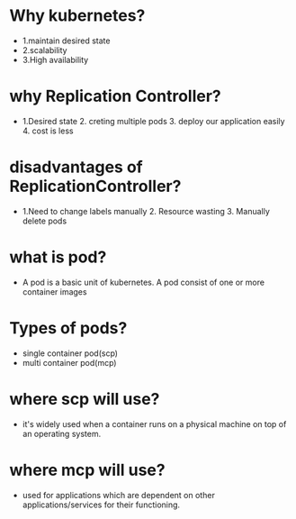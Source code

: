 # Why kubernetes?
* 1.maintain desired state
* 2.scalability
* 3.High availability

# why Replication Controller?
* 1.Desired state
  2. creting multiple pods
  3. deploy our application easily
  4. cost is less

# disadvantages of ReplicationController?
* 1.Need to change labels manually
  2. Resource wasting
  3. Manually delete pods 

# what is pod?
* A pod is a basic unit of kubernetes. A pod consist of one or more container images

# Types of pods?
* single container pod(scp)
* multi container pod(mcp)

# where scp will use?
* it's widely used when a container runs on a physical machine on top of an operating system.

# where mcp will use?
* used for applications which are dependent on other applications/services for their functioning.